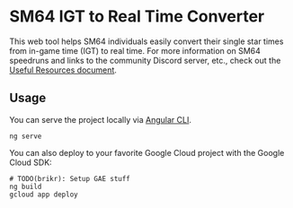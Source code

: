 # SM64 IGT to Real Time Converter

This web tool helps SM64 individuals easily convert their single star times from in-game time (IGT) to real time.
For more information on SM64 speedruns and links to the community Discord server, etc., check out the [Useful Resources document](https://docs.google.com/document/d/1kgjJXD4z_1Q_zzsTE_HcZJfWGBimrxY11iZn2Hi3-qY/preview).

## Usage
You can serve the project locally via [Angular CLI](https://cli.angular.io/).
```
ng serve
```

You can also deploy to your favorite Google Cloud project with the Google Cloud SDK:
```
# TODO(brikr): Setup GAE stuff
ng build
gcloud app deploy
```
